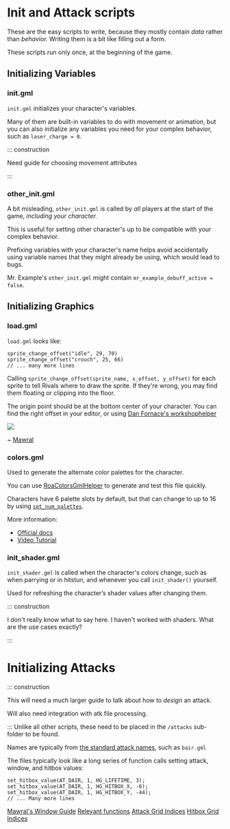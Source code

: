 # Init and Attack scripts

These are the easy scripts to write, because they mostly contain *data* rather than *behavior.* Writing them is a bit
like filling out a form.

These scripts run only once, at the beginning of the game.

## Initializing Variables

### init.gml

`init.gml` initializes your character's variables.

Many of them are built-in variables to do with movement or animation, but you can also initialize any variables you need
for your complex behavior, such as `laser_charge = 0`.

::: construction

Need guide for choosing movement attributes

:::

### other_init.gml

A bit misleading, `other_init.gml` is called by *all* players at the start of the game, *including your character.*

This is useful for setting other character's up to be compatible with your complex behavior.

Prefixing variables with your character's name helps avoid accidentally using variable names that they might already be
using, which would lead to bugs.

Mr. Example's `other_init.gml` might contain `mr_example_debuff_active = false`.

## Initializing Graphics

### load.gml

`load.gml` looks like:

```gml
sprite_change_offset("idle", 29, 70)
sprite_change_offset("crouch", 25, 66)
// ... many more lines
```

Calling `sprite_change_offset(sprite_name, x_offset, y_offset)` for each sprite to tell Rivals where to draw the sprite.
If they're wrong, you may find them floating or clipping into the floor.

The origin point should be at the bottom center of your character. You can find the right offset in your editor, or
using [Dan Fornace's workshophelper](https://github.com/dfornace/workshophelper)

![](https://storage.ko-fi.com/cdn/useruploads/display/8e2cf977-f883-4e42-b976-3e3a0ae7c984_offset.png)

~ [Mawral]()

### colors.gml

Used to generate the alternate color palettes for the character.

You can use [RoaColorsGmlHelper](https://cl-9a.github.io/RoAColorsGmlHelper/) to generate and test this file quickly.

Characters have 6 palette slots by default, but that can change to up to 16 by
using [`set_num_palettes`](https://www.rivalsofaether.com/workshop/set_num_palettes/).

More information:

- [Official docs](https://rivalsofaether.com/colors-gml/)
- [Video Tutorial](https://www.youtube.com/watch?v=qo4hmRbW8lQ)

### init_shader.gml

`init_shader.gml` is called when the character's colors change, such as when parrying or in hitstun, and whenever you
call `init_shader()` yourself.

Used for refreshing the character’s shader values after changing them.

::: construction

I don't really know what to say here. I haven't worked with shaders. What are the use cases exactly?

:::

# Initializing Attacks

::: construction

This will need a much larger guide to talk about how to *design* an attack.

Will also need integration with atk file processing.

:::
Unlike all other scripts, these need to be placed in the `/attacks` sub-folder to be found.

Names are typically from [the standard attack names](https://rivalsofaether.com/attack-names/), such as `bair.gml`

The files typically look like a long series of function calls setting attack, window, and hitbox values:

```gml
set_hitbox_value(AT_DAIR, 1, HG_LIFETIME, 3);
set_hitbox_value(AT_DAIR, 1, HG_HITBOX_X, -6);
set_hitbox_value(AT_DAIR, 1, HG_HITBOX_Y, -44);
// ... Many more lines
```

[Mawral's Window Guide](https://ko-fi.com/post/RoA-Workshop-Guide-Explaining-Attack-Windows-M4M72XOMP)
[Relevant functions](https://rivalsofaether.com/functions/#post-130:~:text=Attack%2FHitbox%20Grid%20Functions,get_attack_value(%20attack%2C%20index%20)%20%20Reference%E2%86%92)
[Attack Grid Indices](https://rivalsofaether.com/attack-grid-indexes/)
[Hitbox Grid Indices](https://rivalsofaether.com/hitbox-grid-indexes/)